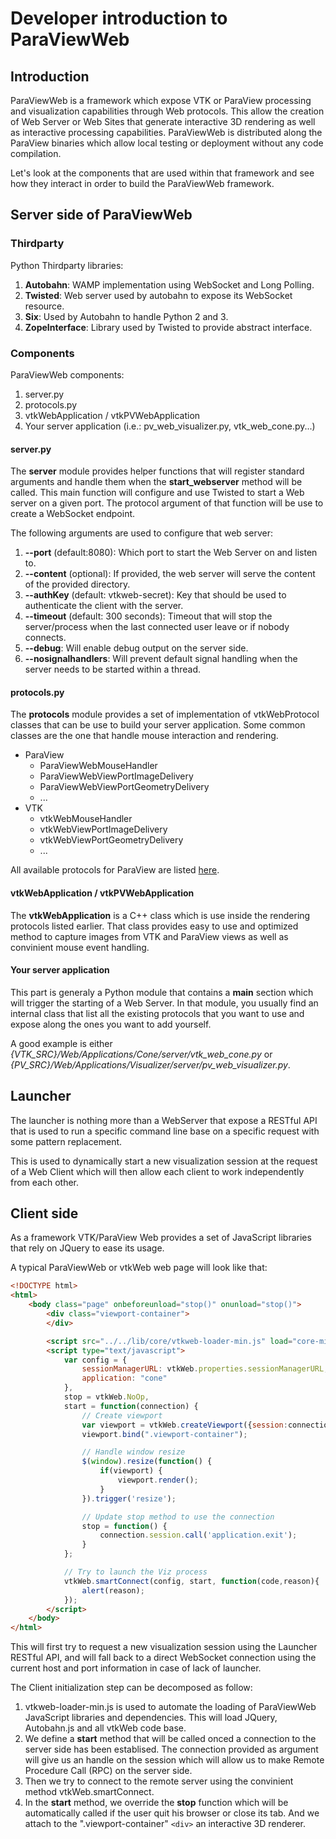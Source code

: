 # Developer introduction to ParaViewWeb

## Introduction

ParaViewWeb is a framework which expose VTK or ParaView processing
and visualization capabilities through Web protocols.
This allow the creation of Web Server or Web Sites that generate
interactive 3D rendering as well as interactive processing
capabilities.
ParaViewWeb is distributed along the ParaView binaries which
allow local testing or deployment without any code compilation.

Let's look at the components that are used within that framework
and see how they interact in order to build the ParaViewWeb framework.

## Server side of ParaViewWeb

### Thirdparty

Python Thirdparty libraries:

1. __Autobahn__: WAMP implementation using WebSocket and Long Polling.
2. __Twisted__: Web server used by autobahn to expose its WebSocket resource.
3. __Six__: Used by Autobahn to handle Python 2 and 3.
4. __ZopeInterface__: Library used by Twisted to provide abstract interface.

### Components

ParaViewWeb components:

1. server.py
2. protocols.py
3. vtkWebApplication / vtkPVWebApplication
4. Your server application (i.e.: pv_web_visualizer.py, vtk_web_cone.py...)

#### server.py

The __server__ module provides helper functions that will register standard
arguments and handle them when the __start_webserver__ method will be called.
This main function will configure and use Twisted to start a Web server on a
given port. The protocol argument of that function will be use to create
a WebSocket endpoint.

The following arguments are used to configure that web server:

1. __--port__ (default:8080): Which port to start the Web Server on and listen to.
2. __--content__ (optional): If provided, the web server will serve the content of the provided directory.
3. __--authKey__ (default: vtkweb-secret): Key that should be used to authenticate the client with the server.
4. __--timeout__ (default: 300 seconds): Timeout that will stop the server/process when the last connected user leave or if nobody connects.
5. __--debug__: Will enable debug output on the server side.
6. __--nosignalhandlers__: Will prevent default signal handling when the server needs to be started within a thread.

#### protocols.py

The __protocols__ module provides a set of implementation of vtkWebProtocol classes
that can be use to build your server application. Some common classes
are the one that handle mouse interaction and rendering.

- ParaView
  - ParaViewWebMouseHandler
  - ParaViewWebViewPortImageDelivery
  - ParaViewWebViewPortGeometryDelivery
  - ...
- VTK
  - vtkWebMouseHandler
  - vtkWebViewPortImageDelivery
  - vtkWebViewPortGeometryDelivery
  - ...

All available protocols for ParaView are listed [here](http://www.paraview.org/ParaView3/Doc/Nightly/www/js-doc/index.html#!/api).

#### vtkWebApplication / vtkPVWebApplication

The __vtkWebApplication__ is a C++ class which is use inside the rendering
protocols listed earlier. That class provides easy to use and
optimized method to capture images from VTK and ParaView views
as well as convinient mouse event handling.

#### Your server application

This part is generaly a Python module that contains a __main__ section which will
trigger the starting of a Web Server. In that module, you usually find an internal
class that list all the existing protocols that you want to use and expose along
the ones you want to add yourself.

A good example is either _{VTK_SRC}/Web/Applications/Cone/server/vtk_web_cone.py_ or _{PV_SRC}/Web/Applications/Visualizer/server/pv_web_visualizer.py_.

## Launcher

The launcher is nothing more than a WebServer that expose a RESTful API that is used to
run a specific command line base on a specific request with some pattern replacement.

This is used to dynamically start a new visualization session at the request of a Web
Client which will then allow each client to work independently from each other.

## Client side

As a framework VTK/ParaView Web provides a set of JavaScript libraries
that rely on JQuery to ease its usage.

A typical ParaViewWeb or vtkWeb web page will look like that:

```html
<!DOCTYPE html>
<html>
    <body class="page" onbeforeunload="stop()" onunload="stop()">
        <div class="viewport-container">
        </div>

        <script src="../../lib/core/vtkweb-loader-min.js" load="core-min"></script>
        <script type="text/javascript">
            var config = {
                sessionManagerURL: vtkWeb.properties.sessionManagerURL,
                application: "cone"
            },
            stop = vtkWeb.NoOp,
            start = function(connection) {
                // Create viewport
                var viewport = vtkWeb.createViewport({session:connection.session});
                viewport.bind(".viewport-container");

                // Handle window resize
                $(window).resize(function() {
                    if(viewport) {
                        viewport.render();
                    }
                }).trigger('resize');

                // Update stop method to use the connection
                stop = function() {
                    connection.session.call('application.exit');
                }
            };

            // Try to launch the Viz process
            vtkWeb.smartConnect(config, start, function(code,reason){
                alert(reason);
            });
        </script>
    </body>
</html>
```

This will first try to request a new visualization session using the Launcher
RESTful API, and will fall back to a direct WebSocket connection using the
current host and port information in case of lack of launcher.

The Client initialization step can be decomposed as follow:

1. vtkweb-loader-min.js is used to automate the loading of ParaViewWeb JavaScript libraries and dependencies. This will load JQuery, Autobahn.js and all vtkWeb code base.
2. We define a __start__ method that will be called onced a connection to the server side has been establised. The connection provided as argument will give us an handle on the session which will allow
us to make Remote Procedure Call (RPC) on the server side.
3. Then we try to connect to the remote server using the convinient method vtkWeb.smartConnect.
4. In the __start__ method, we override the __stop__ function which will be automatically called if the user quit his browser or close its tab. And we attach to the ".viewport-container" `<div>` an interactive 3D renderer.
